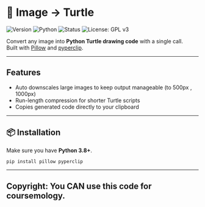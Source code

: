  # 🐢 Image → Turtle

![Version](https://img.shields.io/badge/version-v1.1-blue)
![Python](https://img.shields.io/badge/python-3.8%2B-blue)
![Status](https://img.shields.io/badge/status-stable-brightgreen)
![License: GPL v3](https://img.shields.io/badge/License-GPLv3-blue.svg)


Convert any image into **Python Turtle drawing code** with a single call.  
Built with [Pillow](https://pypi.org/project/Pillow/) and [pyperclip](https://pypi.org/project/pyperclip/).


---

## Features
- Auto downscales large images to keep output manageable (to 500px , 1000px)
- Run-length compression for shorter Turtle scripts  
- Copies generated code directly to your clipboard

---

## 📦 Installation

Make sure you have **Python 3.8+**.

```bash
pip install pillow pyperclip
```

---
Copyright: You CAN use this code for coursemology.
---
